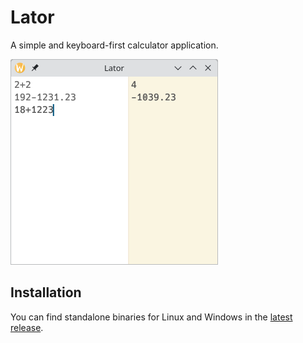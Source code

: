 # Lator

A simple and keyboard-first calculator application.

![Application screenshot](doc/images/app.png)

## Installation

You can find standalone binaries for Linux and Windows in
the [latest release](https://github.com/theogilbert/lator/releases/latest).
